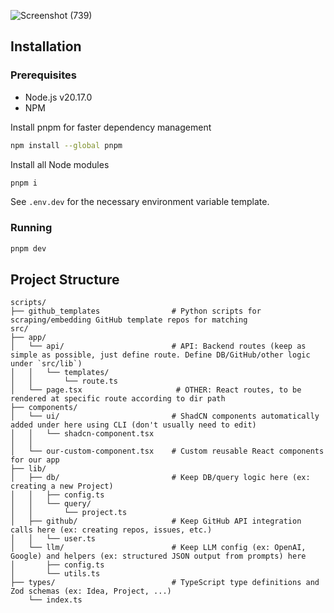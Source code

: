 ![Screenshot (739)](https://github.com/user-attachments/assets/54a9a7e9-4bfa-4e69-b223-ea1b42894736)

## Installation

### Prerequisites

- Node.js v20.17.0
- NPM

Install pnpm for faster dependency management

```bash
npm install --global pnpm
```

Install all Node modules

```bash
pnpm i
```

See `.env.dev` for the necessary environment variable template.

### Running

```bash
pnpm dev
```

## Project Structure
```
scripts/
├── github_templates                # Python scripts for scraping/embedding GitHub template repos for matching
src/
├── app/
│   └── api/                        # API: Backend routes (keep as simple as possible, just define route. Define DB/GitHub/other logic under `src/lib`)
│   │   └── templates/
│   │       └── route.ts
│   └── page.tsx                     # OTHER: React routes, to be rendered at specific route according to dir path
├── components/
│   └── ui/                         # ShadCN components automatically added under here using CLI (don't usually need to edit)
│   │   └── shadcn-component.tsx  
│   │
│   └── our-custom-component.tsx    # Custom reusable React components for our app
├── lib/
│   ├── db/                         # Keep DB/query logic here (ex: creating a new Project)
│   │   ├── config.ts               
│   │   └── query/                  
│   │       └── project.ts          
│   ├── github/                     # Keep GitHub API integration calls here (ex: creating repos, issues, etc.)
│   │   └── user.ts                 
│   └── llm/                        # Keep LLM config (ex: OpenAI, Google) and helpers (ex: structured JSON output from prompts) here
│       ├── config.ts               
│       └── utils.ts               
├── types/                          # TypeScript type definitions and Zod schemas (ex: Idea, Project, ...)
    └── index.ts                    
```
